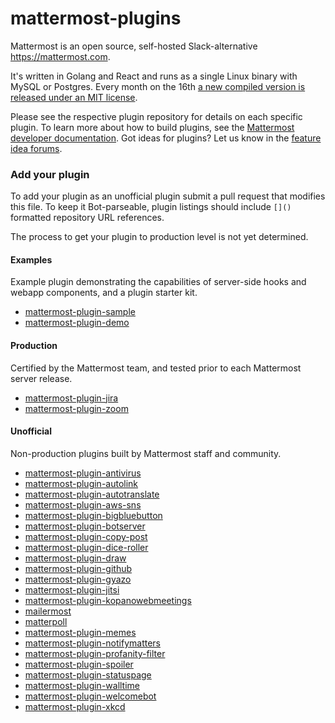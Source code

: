 # mattermost-plugins

Mattermost is an open source, self-hosted Slack-alternative https://mattermost.com.

It's written in Golang and React and runs as a single Linux binary with MySQL or Postgres. Every month on the 16th [a new compiled version is released under an MIT license](https://mattermost.com/download/).

Please see the respective plugin repository for details on each specific plugin. To learn more about how to build plugins, see the [Mattermost developer documentation](https://developers.mattermost.com/extend/plugins/). Got ideas for plugins? Let us know in the [feature idea forums](https://mattermost.uservoice.com/forums/306457-general?category_id=202591).

### Add your plugin

To add your plugin as an unofficial plugin submit a pull request that modifies this file.
To keep it Bot-parseable, plugin listings should include `[]()` formatted repository URL references.

The process to get your plugin to production level is not yet determined.

#### Examples
Example plugin demonstrating the capabilities of server-side hooks and webapp components, and a
plugin starter kit.
- [mattermost-plugin-sample](https://github.com/mattermost/mattermost-plugin-sample.git)
- [mattermost-plugin-demo](https://github.com/mattermost/mattermost-plugin-demo.git)

#### Production
Certified by the Mattermost team, and tested prior to each Mattermost server release.
- [mattermost-plugin-jira](https://github.com/mattermost/mattermost-plugin-jira)
- [mattermost-plugin-zoom](https://github.com/mattermost/mattermost-plugin-zoom)

#### Unofficial
Non-production plugins built by Mattermost staff and community.
- [mattermost-plugin-antivirus](https://github.com/mattermost/mattermost-plugin-antivirus)
- [mattermost-plugin-autolink](https://github.com/mattermost/mattermost-plugin-autolink)
- [mattermost-plugin-autotranslate](https://github.com/mattermost/mattermost-plugin-autotranslate)
- [mattermost-plugin-aws-sns](https://github.com/cpanato/mattermost-plugin-aws-SNS)
- [mattermost-plugin-bigbluebutton](https://github.com/blindsidenetworks/mattermost-plugin-bigbluebutton)
- [mattermost-plugin-botserver](https://github.com/cpanato/mattermost-plugin-botserver)
- [mattermost-plugin-copy-post](https://github.com/jespino/mattermost-plugin-copy-post)
- [mattermost-plugin-dice-roller](https://github.com/moussetc/mattermost-plugin-dice-roller)
- [mattermost-plugin-draw](https://github.com/jespino/mattermost-plugin-draw)
- [mattermost-plugin-github](https://github.com/mattermost/mattermost-plugin-github)
- [mattermost-plugin-gyazo](https://github.com/seansackowitz/mattermost-plugin-gyazo)
- [mattermost-plugin-jitsi](https://github.com/seansackowitz/mattermost-plugin-jitsi)
- [mattermost-plugin-kopanowebmeetings](https://github.com/Kopano-dev/mattermost-plugin-kopanowebmeetings)
- [mailermost](https://github.com/DSchalla/mailermost-plugin)
- [matterpoll](https://github.com/matterpoll/matterpoll)
- [mattermost-plugin-memes](https://github.com/mattermost/mattermost-plugin-memes)
- [mattermost-plugin-notifymatters](https://github.com/Kopano-dev/mattermost-plugin-notifymatters)
- [mattermost-plugin-profanity-filter](https://github.com/mattermost/mattermost-plugin-profanity-filter)
- [mattermost-plugin-spoiler](https://github.com/moussetc/mattermost-plugin-spoiler)
- [mattermost-plugin-statuspage](https://github.com/cpanato/mattermost-plugin-statuspage)
- [mattermost-plugin-walltime](https://github.com/mattermost/mattermost-plugin-walltime)
- [mattermost-plugin-welcomebot](https://github.com/mattermost/mattermost-plugin-welcomebot)
- [mattermost-plugin-xkcd](https://github.com/techunter/mattermost-xkcd-plugin)
